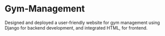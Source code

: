 # Gym-Management
Designed and deployed a user-friendly website for gym management using Django for backend development, and integrated HTML, for frontend.
